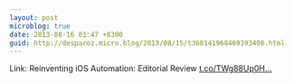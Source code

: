 ```yaml
---
layout: post
microblog: true
date: 2013-08-16 01:47 +0300
guid: http://desparoz.micro.blog/2013/08/15/t368141968469393408.html
---
```

Link: Reinventing iOS Automation: Editorial Review [t.co/TWg88Up0H...](http://t.co/TWg88Up0H8)
